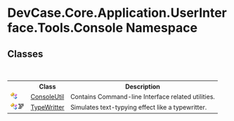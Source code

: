 # DevCase.Core.Application.UserInterface.Tools.Console Namespace
 




## Classes
&nbsp;<table><tr><th></th><th>Class</th><th>Description</th></tr><tr><td>![Public class](media/pubclass.gif "Public class")</td><td><a href="T_DevCase_Core_Application_UserInterface_Tools_Console_ConsoleUtil">ConsoleUtil</a></td><td>
Contains Command-line Interface related utilities.</td></tr><tr><td>![Public class](media/pubclass.gif "Public class")![Code example](media/CodeExample.png "Code example")</td><td><a href="T_DevCase_Core_Application_UserInterface_Tools_Console_TypeWritter">TypeWritter</a></td><td>
Simulates text-typying effect like a typewritter.</td></tr></table>&nbsp;
